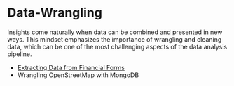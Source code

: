 # Data-Wrangling

Insights come naturally when data can be combined and presented in new ways. 
This mindset emphasizes the importance of wrangling and cleaning data, 
which can be one of the most challenging aspects of the data analysis
pipeline.

* [Extracting Data from Financial Forms]()
* Wrangling OpenStreetMap with MongoDB

